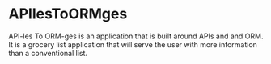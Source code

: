 # APIlesToORMges
API-les To ORM-ges is an application that is built around APIs and and ORM. It is a grocery list application that will serve the user with more information than a conventional list.
